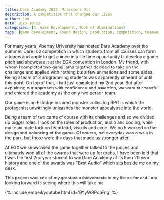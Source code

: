 ```yaml
---
title: Dare Academy 2023 [Milestone 01]
description: A competition that changed our lives
author: Jan
date: 2023-10-15
categories: [3. Game Development, Book of Abominations]
tags: [game development, sound design, production, competition, teamwork, fmod, unity, devlog, c#, company]
---
```


For many years, Abertay University has hosted Dare Academy over the summer. Dare is a competition in which students from all courses can form a teams and apply to get a once in a life time opportunity to develop a game pitch and showcase it at the EGX convention in London.
My friend, with whom I completed two game jams together decided to take on the challenge and applied with nothing but a few animations and some slides. Being a team of 2 programming students was apparently unheard of until this point. On top of that, I had just completed my 2nd year. But after explaining our approach with confidence and assertion, we were successful and entered the academy as the only two person team.

Our game is an Eldridge inspired monster collecting RPG in which the protagonist unwittingly unleashes the monster apocalypse into the world.

Being a team of two came of course with its challenges and so we divided up bigger roles. I took on the roles of production, audio and coding, while my team mate took on team lead, visuals and code. We both worked on the design and balancing of the game. Of course, not everyday was a walk in the park, but those were the days that made us stronger after.

At EGX we showcased the game together talked to the judges and ultimately won all of the awards that were up for grabs. I have been told that I was the first 2nd year student to win Dare Academy at its then 20 year history and one of the awards was "Best Audio" which sits beside me on my desk.

This project was one of my greatest achievements in my life so far and I am looking forward to seeing where this will take me.

{% include embed/youtube.html id='BYyWRPoaFng' %}
